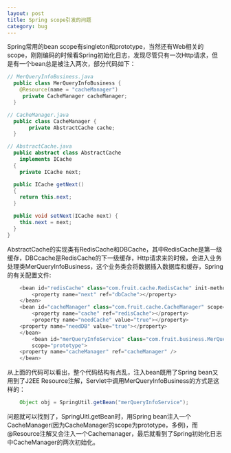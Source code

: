 ```yaml
---
layout: post
title: Spring scope引发的问题
category: bug 
---
```


Spring常用的bean scope有singleton和prototype，当然还有Web相关的scope，刚刚编码的时候看Spring初始化日志，发现尽管只有一次Http请求，但是有一个bean总是被注入两次，部分代码如下：  

```java
// MerQueryInfoBusiness.java  
  public class MerQueryInfoBusiness {  
    @Resource(name = "cacheManager")  
	 private CacheManager cacheManager;  
  }   

// CacheManager.java  
  public class CacheManager {  
	   private AbstractCache cache;  
  }  

// AbstractCache.java  
  public abstract class AbstractCache  
    implements ICache  
  {  
    private ICache next;  

  public ICache getNext()  
  {  
    return this.next;  
  }  

  public void setNext(ICache next) {  
    this.next = next;  
  }  
}  
```  

AbstractCache的实现类有RedisCache和DBCache，其中RedisCache是第一级缓存，DBCcache是RedisCache的下一级缓存，Http请求来的时候，会进入业务处理类MerQueryInfoBusiness，这个业务类会将数据插入数据库和缓存，Spring的有关配置文件:

```java
	<bean id="redisCache" class="com.fruit.cache.RedisCache" init-method="init" scope="prototype">  
		<property name="next" ref="dbCache"></property>  
	</bean>  
   	<bean id="cacheManager" class="com.fruit.cache.CacheManager" scope="prototype">  
		<property name="cache" ref="redisCache"></property>  
		<property name="needCache" value="true"></property>  
	<property name="needDB" value="true"></property>  
	</bean>  
    	<bean id="merQueryInfoService" class="com.fruit.business.MerQueryInfoBusiness"  
		scope="prototype">  
 	<property name="cacheManager" ref="cacheManager" />  
	</bean>  
```

从上面的代码可以看出，整个代码结构有点乱，注入bean既用了Spring bean又用到了J2EE Resource注解，Servlet中调用MerQueryInfoBusiness的方式是这样的：

```java
    Object obj = SpringUtil.getBean("merQueryInfoService");
```

问题就可以找到了，SpringUitl.getBean时，用Spring bean注入一个CacheManager(因为CacheManager的scope为prototype，多例)，而@Resource注解又会注入一个Cachemanager，最后就看到了Spring初始化日志中CacheManager的两次初始化。
